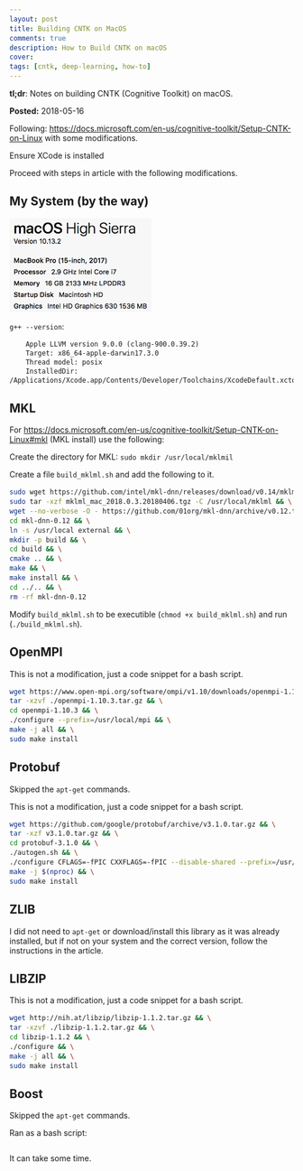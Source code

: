 ```yaml
---
layout: post
title: Building CNTK on MacOS
comments: true
description: How to Build CNTK on macOS
cover:  
tags: [cntk, deep-learning, how-to]
---
```


**tl;dr**:  Notes on building CNTK (Cognitive Toolkit) on macOS.

**Posted:**  2018-05-16

Following:  https://docs.microsoft.com/en-us/cognitive-toolkit/Setup-CNTK-on-Linux with some modifications.

Ensure XCode is installed

Proceed with steps in article with the following modifications.

## My System (by the way)

<img src=img/my_sys.png width=50%>

`g++ --version`:

```
    Apple LLVM version 9.0.0 (clang-900.0.39.2)
    Target: x86_64-apple-darwin17.3.0
    Thread model: posix
    InstalledDir: /Applications/Xcode.app/Contents/Developer/Toolchains/XcodeDefault.xctoolchain/usr/bin
```

## MKL

For https://docs.microsoft.com/en-us/cognitive-toolkit/Setup-CNTK-on-Linux#mkl (MKL install) use the following:

Create the directory for MKL:  `sudo mkdir /usr/local/mklmil`

Create a file `build_mklml.sh` and add the following to it.

```bash
sudo wget https://github.com/intel/mkl-dnn/releases/download/v0.14/mklml_mac_2018.0.3.20180406.tgz && \
sudo tar -xzf mklml_mac_2018.0.3.20180406.tgz -C /usr/local/mklml && \
wget --no-verbose -O - https://github.com/01org/mkl-dnn/archive/v0.12.tar.gz | tar -xzf - && \
cd mkl-dnn-0.12 && \
ln -s /usr/local external && \
mkdir -p build && \
cd build && \
cmake .. && \
make && \
make install && \
cd ../.. && \
rm -rf mkl-dnn-0.12
```

Modify `build_mklml.sh` to be executible (`chmod +x build_mklml.sh`) and run (`./build_mklml.sh`).

## OpenMPI

This is not a modification, just a code snippet for a bash script.

```bash
wget https://www.open-mpi.org/software/ompi/v1.10/downloads/openmpi-1.10.3.tar.gz && \
tar -xzvf ./openmpi-1.10.3.tar.gz && \
cd openmpi-1.10.3 && \
./configure --prefix=/usr/local/mpi && \
make -j all && \
sudo make install
```

## Protobuf

Skipped the `apt-get` commands.

This is not a modification, just a code snippet for a bash script.

```bash
wget https://github.com/google/protobuf/archive/v3.1.0.tar.gz && \
tar -xzf v3.1.0.tar.gz && \
cd protobuf-3.1.0 && \
./autogen.sh && \
./configure CFLAGS=-fPIC CXXFLAGS=-fPIC --disable-shared --prefix=/usr/local/protobuf-3.1.0 && \
make -j $(nproc) && \
sudo make install
```

## ZLIB

I did not need to `apt-get` or download/install this library as it was already installed, but if not on your system and the correct version, follow the instructions in the article.

## LIBZIP

This is not a modification, just a code snippet for a bash script.

```bash
wget http://nih.at/libzip/libzip-1.1.2.tar.gz && \
tar -xzvf ./libzip-1.1.2.tar.gz && \
cd libzip-1.1.2 && \
./configure && \
make -j all && \
sudo make install
```

## Boost

Skipped the `apt-get` commands.

Ran as a bash script:

```bash

```

It can take some time.